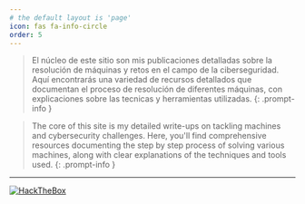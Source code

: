 ```yaml
---
# the default layout is 'page'
icon: fas fa-info-circle
order: 5
---
```


> El núcleo de este sitio son mis publicaciones detalladas sobre la resolución de máquinas y retos en el campo de la ciberseguridad.
Aquí encontrarás una variedad de recursos detallados que documentan el proceso de resolución de diferentes máquinas, con explicaciones sobre las tecnicas y herramientas utilizadas.
{: .prompt-info }

> The core of this site is my detailed write-ups on tackling machines and cybersecurity challenges. Here, you'll find comprehensive resources documenting the step by step process of solving various machines, along with clear explanations of the techniques and tools used.
{: .prompt-info }

---

<a href="https://app.hackthebox.com/profile/1521382" target="_blank"><img src="https://www.hackthebox.com/badge/image/1521382" alt="HackTheBox"></a>
